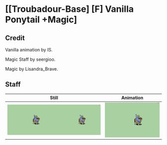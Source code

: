 # [\[Troubadour-Base\] \[F\] Vanilla Ponytail +Magic]

## Credit

Vanilla animation by IS.

Magic Staff by seergioo.

Magic by Lisandra_Brave.

## Staff

| Still | Animation |
| :---: | :-------: |
| ![Staff still](./Staff_000.png) | ![Staff animation](./Staff.gif) |
